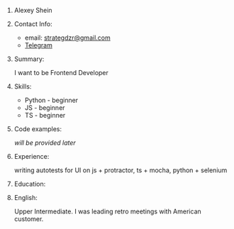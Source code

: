 1. Alexey Shein
1. Contact Info:
    * email: [strategdzr@gmail.com](mailto:strategdzr@gmail.com)
    * [Telegram](https://t.me/StrategDZR)
1. Summary:

    I want to be Frontend Developer
1. Skills:
    * Python - beginner
    * JS - beginner
    * TS - beginner
1. Code examples:

    _will be provided later_
1. Experience:
    
    writing autotests for UI on js + protractor, ts + mocha, python + selenium
1. Education:


1. English:

    Upper Intermediate. I was leading retro meetings with American customer.